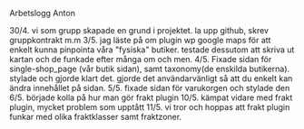 Arbetslogg Anton

30/4. vi som grupp skapade en grund i projektet. la upp github, skrev gruppkontrakt m.m
3/5. jag läste på om plugin wp google maps för att enkelt kunna pinpointa våra "fysiska" butiker. testade dessutom att skriva ut kartan och de funkade efter många om och men.
4/5. Fixade sidan för single-shop_page (vår butik sidan), samt taxonomy(de enskilda butikerna). stylade och gjorde klart det. gjorde det användarvänligt så att du enkelt kan ändra innehållet på sidan.
5/5.  fixade sidan för varukorgen och stylade den
6/5. började kolla på hur man gör frakt plugin
10/5. kämpat vidare med frakt plugin, mycket problem som upptått
11/5. vi tror och hoppas att frakt plugin funkar med olika fraktklasser samt fraktzoner.


